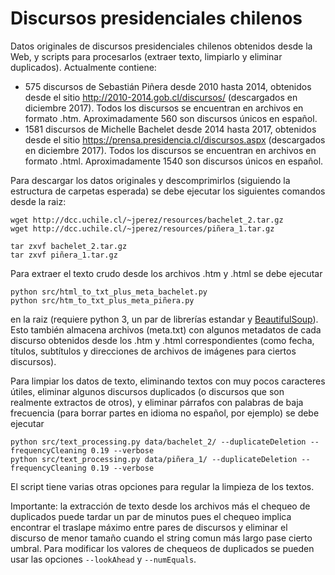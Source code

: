 # Discursos presidenciales chilenos

Datos originales de discursos presidenciales chilenos obtenidos desde la Web, y scripts para procesarlos (extraer texto, limpiarlo y eliminar duplicados). Actualmente contiene:

- 575 discursos de Sebastián Piñera desde 2010 hasta 2014, obtenidos desde el sitio http://2010-2014.gob.cl/discursos/ (descargados en diciembre 2017). Todos los discursos se encuentran en archivos en formato .htm. Aproximadamente 560 son discursos únicos en español.
- 1581 discursos de Michelle Bachelet desde 2014 hasta 2017, obtenidos desde el sitio https://prensa.presidencia.cl/discursos.aspx (descargados en diciembre 2017). Todos los discursos se encuentran en archivos en formato .html. Aproximadamente 1540 son discursos únicos en español.

Para descargar los datos originales y descomprimirlos (siguiendo la estructura de carpetas esperada) se debe ejecutar los siguientes comandos desde la raiz:

```
wget http://dcc.uchile.cl/~jperez/resources/bachelet_2.tar.gz
wget http://dcc.uchile.cl/~jperez/resources/piñera_1.tar.gz

tar zxvf bachelet_2.tar.gz
tar zxvf piñera_1.tar.gz
```

Para extraer el texto crudo desde los archivos .htm y .html se debe ejecutar

```
python src/html_to_txt_plus_meta_bachelet.py
python src/htm_to_txt_plus_meta_piñera.py
```

en la raiz (requiere python 3, un par de librerías estandar y [BeautifulSoup](https://www.crummy.com/software/BeautifulSoup/)). Esto también almacena archivos (meta.txt) con algunos metadatos de cada discurso obtenidos desde los .htm y .html correspondientes (como fecha, títulos, subtítulos y direcciones de archivos de imágenes para ciertos discursos).

Para limpiar los datos de texto, eliminando textos con muy pocos caracteres útiles, eliminar algunos discursos duplicados (o discursos que son realmente extractos de otros), y eliminar párrafos con palabras de baja frecuencia (para borrar partes en idioma no español, por ejemplo) se debe ejecutar

```
python src/text_processing.py data/bachelet_2/ --duplicateDeletion --frequencyCleaning 0.19 --verbose
python src/text_processing.py data/piñera_1/ --duplicateDeletion --frequencyCleaning 0.19 --verbose
```

El script tiene varias otras opciones para regular la limpieza de los textos.

Importante: la extracción de texto desde los archivos más el chequeo de duplicados puede tardar un par de minutos pues el chequeo implica encontrar el traslape máximo entre pares de discursos y eliminar el discurso de menor tamaño cuando el string comun más largo pase cierto umbral. Para modificar los valores de chequeos de duplicados se pueden usar las opciones `--lookAhead` y `--numEquals`.
